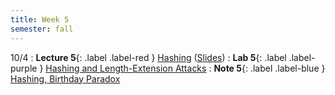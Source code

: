 ```yaml
---
title: Week 5
semester: fall
---
```


10/4
: **Lecture 5**{: .label .label-red } [Hashing](https://drive.google.com/file/d/1r4CCzEt0jkSoLRv0ak1XY7nCyCoQk3eM/view?usp=sharing) ([Slides](https://docs.google.com/presentation/d/1GE5FlGwUFo18_W7KxxWFHWQN5DQ66dfDytGHR0twFjE/edit?usp=sharing))
: **Lab 5**{: .label .label-purple } [Hashing and Length-Extension Attacks](https://datahub.berkeley.edu/hub/user-redirect/git-pull?repo=https%3A%2F%2Fgithub.com%2FCodebreakingAtCal%2FCodebreakingLabsFa22&urlpath=tree%2FCodebreakingLabsFa22%2FLab5%2Flab05.ipynb&branch=main)
: **Note 5**{: .label .label-blue } [Hashing, Birthday Paradox](https://codebreakingatcal.org/assets/notes/fa22/note5.pdf)
